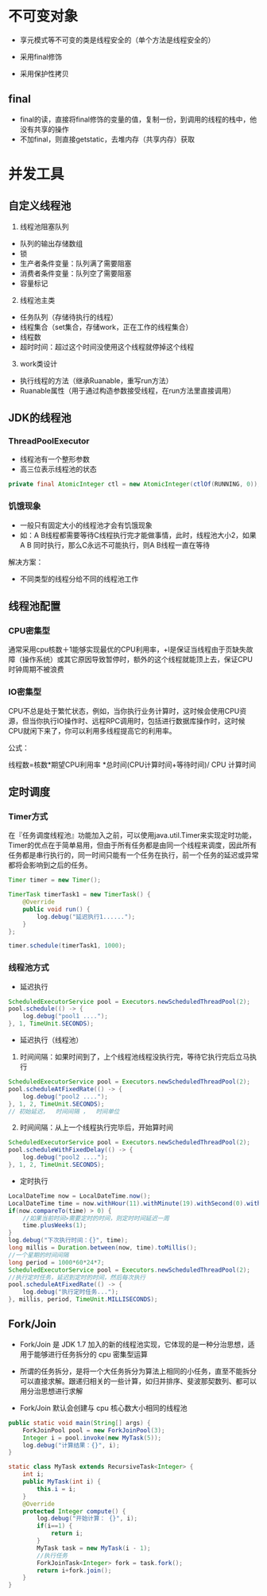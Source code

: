 


# 不可变对象

- 享元模式等不可变的类是线程安全的（单个方法是线程安全的）

- 采用final修饰
- 采用保护性拷贝

## final

- final的读，直接将final修饰的变量的值，复制一份，到调用的线程的栈中，他没有共享的操作
- 不加final，则直接getstatic，去堆内存（共享内存）获取

# 并发工具

## 自定义线程池

1. 线程池阻塞队列

- 队列的输出存储数组
- 锁
- 生产者条件变量：队列满了需要阻塞
- 消费者条件变量：队列空了需要阻塞
- 容量标记

2. 线程池主类

- 任务队列（存储待执行的线程）
- 线程集合（set集合，存储work，正在工作的线程集合）
- 线程数
- 超时时间：超过这个时间没使用这个线程就停掉这个线程

3. work类设计

- 执行线程的方法（继承Ruanable，重写run方法）
- Ruanable属性（用于通过构造参数接受线程，在run方法里直接调用）

## JDK的线程池

### ThreadPoolExecutor

- 线程池有一个整形参数
- 高三位表示线程池的状态

```java
private final AtomicInteger ctl = new AtomicInteger(ctlOf(RUNNING, 0));
```





### 饥饿现象

- 一般只有固定大小的线程池才会有饥饿现象
- 如：A B线程都需要等待C线程执行完才能做事情，此时，线程池大小2，如果A B 同时执行，那么C永远不可能执行，则A B线程一直在等待

解决方案：

- 不同类型的线程分给不同的线程池工作

## 线程池配置

### CPU密集型

通常采用cpu核数＋1能够实现最优的CPU利用率，+l是保证当线程由于页缺失故障（操作系统）或其它原因导致暂停时，额外的这个线程就能顶上去，保证CPU时钟周期不被浪费

### IO密集型

CPU不总是处于繁忙状态，例如，当你执行业务计算时，这时候会使用CPU资源，但当你执行IO操作时、远程RPC调用时，包括进行数据库操作时，这时候CPU就闲下来了，你可以利用多线程提高它的利用率。

公式：

线程数=核数*期望CPU利用率 *总时间(CPU计算时间+等待时间)/ CPU 计算时间

## 定时调度

### Timer方式

在『任务调度线程池』功能加入之前，可以使用java.util.Timer来实现定时功能，Timer的优点在于简单易用，但由于所有任务都是由同一个线程来调度，因此所有任务都是串行执行的，同一时间只能有一个任务在执行，前一个任务的延迟或异常都将会影响到之后的任务。

```java
Timer timer = new Timer();

TimerTask timerTask1 = new TimerTask() {
    @Override
    public void run() {
        log.debug("延迟执行1......");
    }
};

timer.schedule(timerTask1, 1000);
```

### 线程池方式

- 延迟执行

```java
ScheduledExecutorService pool = Executors.newScheduledThreadPool(2);
pool.schedule(() -> {
    log.debug("pool1 ....");
}, 1, TimeUnit.SECONDS);
```

- 延迟执行（线程池）

1. 时间间隔：如果时间到了，上个线程池线程没执行完，等待它执行完后立马执行

```java
ScheduledExecutorService pool = Executors.newScheduledThreadPool(2);
pool.scheduleAtFixedRate(() -> {
    log.debug("pool2 ....");
}, 1, 2, TimeUnit.SECONDS);
// 初始延迟，  时间间隔 ，  时间单位
```

2. 时间间隔：从上一个线程执行完毕后，开始算时间

```java
ScheduledExecutorService pool = Executors.newScheduledThreadPool(2);
pool.scheduleWithFixedDelay(() -> {
    log.debug("pool2 ....");
}, 1, 2, TimeUnit.SECONDS);
```

- 定时执行

```java
LocalDateTime now = LocalDateTime.now();
LocalDateTime time = now.withHour(11).withMinute(19).withSecond(0).with(DayOfWeek.WEDNESDAY);
if(now.compareTo(time) > 0) {
    //如果当前时间>需要定时的时间，则定时时间延迟一周
    time.plusWeeks(1);
}
log.debug("下次执行时间：{}", time);
long millis = Duration.between(now, time).toMillis();
//一个星期的时间间隔
long period = 1000*60*24*7;
ScheduledExecutorService pool = Executors.newScheduledThreadPool(2);
//执行定时任务，延迟到定时的时间，然后每次执行
pool.scheduleAtFixedRate(() -> {
    log.debug("执行定时任务...");
}, millis, period, TimeUnit.MILLISECONDS);
```

## Fork/Join

- Fork/Join 是 JDK 1.7 加入的新的线程池实现，它体现的是一种分治思想，适用于能够进行任务拆分的 cpu 密集型运算  

- 所谓的任务拆分，是将一个大任务拆分为算法上相同的小任务，直至不能拆分可以直接求解。跟递归相关的一些计算，如归并排序、斐波那契数列、都可以用分治思想进行求解  
- Fork/Join 默认会创建与 cpu 核心数大小相同的线程池  

```java
public static void main(String[] args) {
    ForkJoinPool pool = new ForkJoinPool(3);
    Integer i = pool.invoke(new MyTask(5));
    log.debug("计算结果：{}", i);
}

static class MyTask extends RecursiveTask<Integer> {
    int i;
    public MyTask(int i) {
        this.i = i;
    }
    @Override
    protected Integer compute() {
        log.debug("开始计算： {}", i);
        if(i==1) {
            return i;
        }
        MyTask task = new MyTask(i - 1);
        //执行任务
        ForkJoinTask<Integer> fork = task.fork();
        return i+fork.join();
    }
}
```




